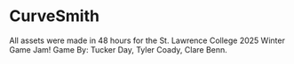 # CurveSmith

All assets were made in 48 hours for the St. Lawrence College 2025 Winter Game Jam!
Game By: Tucker Day, Tyler Coady, Clare Benn.
